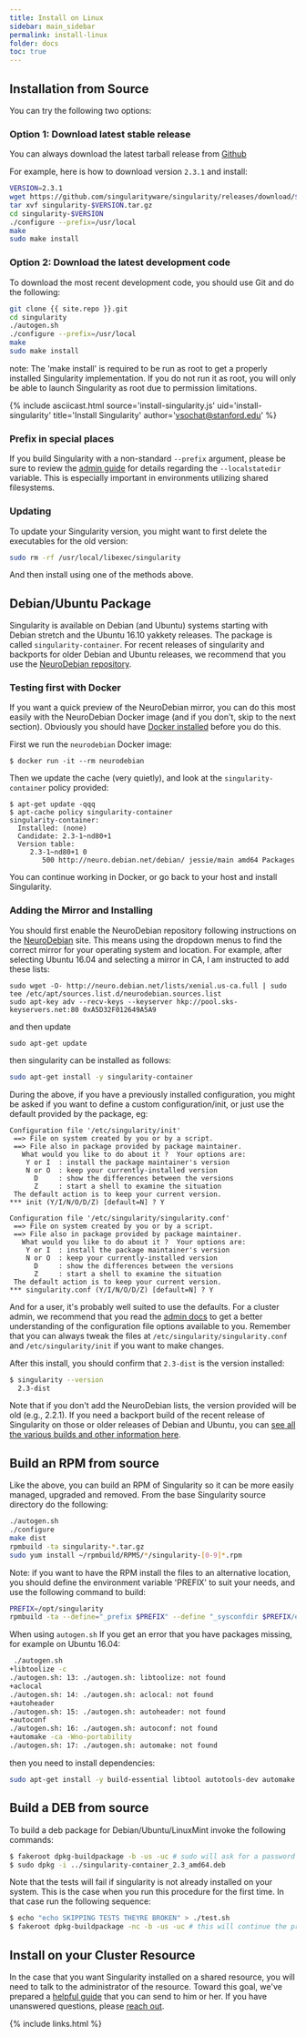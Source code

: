 ```yaml
---
title: Install on Linux
sidebar: main_sidebar
permalink: install-linux
folder: docs
toc: true
---
```


## Installation from Source

You can try the following two options:

### Option 1: Download latest stable release
You can always download the latest tarball release from <a href="{{ site.repo }}/releases" target="_blank">Github</a>

For example, here is how to download version `2.3.1` and install:

```bash
VERSION=2.3.1
wget https://github.com/singularityware/singularity/releases/download/$VERSION/singularity-$VERSION.tar.gz
tar xvf singularity-$VERSION.tar.gz
cd singularity-$VERSION
./configure --prefix=/usr/local
make
sudo make install
```

### Option 2: Download the latest development code
To download the most recent development code, you should use Git and do the following:

```bash
git clone {{ site.repo }}.git
cd singularity
./autogen.sh
./configure --prefix=/usr/local
make
sudo make install
```

note: The 'make install' is required to be run as root to get a properly installed Singularity implementation. If you do not run it as root, you will only be able to launch Singularity as root due to permission limitations.

{% include asciicast.html source='install-singularity.js' uid='install-singularity' title='Install Singularity' author='vsochat@stanford.edu' %}


### Prefix in special places

If you build Singularity with a non-standard `--prefix` argument, please be sure to review the <a href="../admin-docs/admin-guide">admin guide</a> for details regarding the `--localstatedir` variable. This is especially important in environments utilizing shared filesystems.

### Updating

To update your Singularity version, you might want to first delete the executables for the old version:

```bash
sudo rm -rf /usr/local/libexec/singularity
```
And then install using one of the methods above.



## Debian/Ubuntu Package
Singularity is available on Debian (and Ubuntu) systems starting with Debian stretch and the Ubuntu 16.10 yakkety releases. The package is called `singularity-container`.  For recent releases of singularity and backports for older Debian and Ubuntu releases, we recommend that you use the <a href="http://neuro.debian.net/pkgs/singularity-container.html" target="_blank">NeuroDebian repository</a>.

### Testing first with Docker
If you want a quick preview of the NeuroDebian mirror, you can do this most easily with the NeuroDebian Docker image (and if you don't, skip to the next section). Obviously you should have <a href="https://docs.docker.com/engine/installation/linux/ubuntu/" target="_blank">Docker installed</a> before you do this.

First we run the `neurodebian` Docker image:

```
$ docker run -it --rm neurodebian
```

Then we update the cache (very quietly), and look at the `singularity-container` policy provided:

```
$ apt-get update -qqq
$ apt-cache policy singularity-container
singularity-container:
  Installed: (none)
  Candidate: 2.3-1~nd80+1
  Version table:
     2.3-1~nd80+1 0
        500 http://neuro.debian.net/debian/ jessie/main amd64 Packages
```

You can continue working in Docker, or go back to your host and install Singularity.

### Adding the Mirror and Installing
You should first enable the NeuroDebian repository following instructions on the <a href="http://neuro.debian.net" target="_blank">NeuroDebian</a> site. This means using the dropdown menus to find the correct mirror for your operating system and location. For example, after selecting Ubuntu 16.04 and selecting a mirror in CA, I am instructed to add these lists:

```
sudo wget -O- http://neuro.debian.net/lists/xenial.us-ca.full | sudo tee /etc/apt/sources.list.d/neurodebian.sources.list
sudo apt-key adv --recv-keys --keyserver hkp://pool.sks-keyservers.net:80 0xA5D32F012649A5A9
```

and then update

```
sudo apt-get update
```

then singularity can be installed as follows:

```bash
sudo apt-get install -y singularity-container
```

During the above, if you have a previously installed configuration, you might be asked if you want to define a custom configuration/init, or just use the default provided by the package, eg:

```
Configuration file '/etc/singularity/init'
 ==> File on system created by you or by a script.
 ==> File also in package provided by package maintainer.
   What would you like to do about it ?  Your options are:
    Y or I  : install the package maintainer's version
    N or O  : keep your currently-installed version
      D     : show the differences between the versions
      Z     : start a shell to examine the situation
 The default action is to keep your current version.
*** init (Y/I/N/O/D/Z) [default=N] ? Y

Configuration file '/etc/singularity/singularity.conf'
 ==> File on system created by you or by a script.
 ==> File also in package provided by package maintainer.
   What would you like to do about it ?  Your options are:
    Y or I  : install the package maintainer's version
    N or O  : keep your currently-installed version
      D     : show the differences between the versions
      Z     : start a shell to examine the situation
 The default action is to keep your current version.
*** singularity.conf (Y/I/N/O/D/Z) [default=N] ? Y
```

And for a user, it's probably well suited to use the defaults. For a cluster admin, we recommend that you read the <a href="/docs-config">admin docs</a> to get a better understanding of the configuration file options available to you. Remember that you can always tweak the files at `/etc/singularity/singularity.conf` and `/etc/singularity/init` if you want to make changes.

After this install, you should confirm that `2.3-dist` is the version installed:

```bash
$ singularity --version
  2.3-dist
```

Note that if you don't add the NeuroDebian lists, the version provided will be old (e.g., 2.2.1). If you need a backport build of the recent release of Singularity on those or older releases of Debian and Ubuntu, you can <a href="http://neuro.debian.net/pkgs/singularity-container.html" target="_blank">see all the various builds and other information here</a>.


## Build an RPM from source
Like the above, you can build an RPM of Singularity so it can be more easily managed, upgraded and removed. From the base Singularity source directory do the following:

```bash
./autogen.sh
./configure
make dist
rpmbuild -ta singularity-*.tar.gz
sudo yum install ~/rpmbuild/RPMS/*/singularity-[0-9]*.rpm
```

Note: if you want to have the RPM install the files to an alternative location, you should define the environment variable 'PREFIX' to suit your needs, and use the following command to build:

```bash
PREFIX=/opt/singularity
rpmbuild -ta --define="_prefix $PREFIX" --define "_sysconfdir $PREFIX/etc" --define "_defaultdocdir $PREFIX/share" singularity-*.tar.gz
```

When using `autogen.sh` If you get an error that you have packages missing, for example on Ubuntu 16.04:

```bash
 ./autogen.sh
+libtoolize -c
./autogen.sh: 13: ./autogen.sh: libtoolize: not found
+aclocal
./autogen.sh: 14: ./autogen.sh: aclocal: not found
+autoheader
./autogen.sh: 15: ./autogen.sh: autoheader: not found
+autoconf
./autogen.sh: 16: ./autogen.sh: autoconf: not found
+automake -ca -Wno-portability
./autogen.sh: 17: ./autogen.sh: automake: not found
```

then you need to install dependencies:


```bash
sudo apt-get install -y build-essential libtool autotools-dev automake autoconf
```

## Build a DEB from source

To build a deb package for Debian/Ubuntu/LinuxMint invoke the following commands:

```bash
$ fakeroot dpkg-buildpackage -b -us -uc # sudo will ask for a password to run the tests
$ sudo dpkg -i ../singularity-container_2.3_amd64.deb
```

Note that the tests will fail if singularity is not already installed on your system. This is the case when you run this procedure for the first time.
In that case run the following sequence:

```bash
$ echo "echo SKIPPING TESTS THEYRE BROKEN" > ./test.sh
$ fakeroot dpkg-buildpackage -nc -b -us -uc # this will continue the previous build without an initial 'make clean'
```

## Install on your Cluster Resource
In the case that you want Singularity installed on a shared resource, you will need to talk to the administrator of the resource. Toward this goal, we've prepared a [helpful guide](/install-request) that you can send to him or her. If you have unanswered questions, please [reach out](/support).

{% include links.html %}
